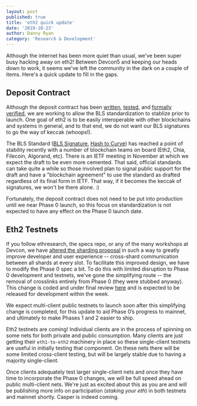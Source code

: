 ```yaml
---
layout: post
published: true
title: 'eth2 quick update'
date: '2019-10-23'
author: Danny Ryan
category: 'Research & Development'
---
```


Although the internet has been more quiet than usual, we've been super busy hacking away on eth2! Between Devcon5 and keeping our heads down to work, it seems we've left the community in the dark on a couple of items. Here's a quick update to fill in the gaps.

## Deposit Contract

Although the deposit contract has been [written](https://github.com/ethereum/eth2.0-specs/blob/dev/deposit_contract/contracts/validator_registration.v.py), [tested](https://github.com/ethereum/eth2.0-specs/blob/dev/deposit_contract/tests/contracts/test_deposit.py), and [formally verified](https://github.com/runtimeverification/verified-smart-contracts/tree/deposit/deposit), we are working to allow the BLS standardization to stablize prior to launch. One goal of eth2 is to be easily interoperable with other blockchains and systems in general, and to that end, we do not want our BLS signatures to go the way of keccak (whoops!).

The BLS Standard ([BLS Signature](https://tools.ietf.org/html/draft-irtf-cfrg-bls-signature-00), [Hash to Curve](https://tools.ietf.org/html/draft-irtf-cfrg-hash-to-curve-04)) has reached a point of stability recently with a number of blockchain teams on board (Eth2, Chia, Filecoin, Algorand, etc). There is an IETF meeting in November at which we expect the draft to be even more cemented. That said, official standards can take quite a while so those involved plan to signal public support for the draft and have a "blockchain agreement" to use the standard as drafted regardless of its final form in IETF. That way, if it becomes the keccak of signatures, we won't be there alone. :)

Fortunately, the deposit contract does not need to be put into production until we near Phase 0 launch, so this focus on standardization is not expected to have any effect on the Phase 0 launch date.

## Eth2 Testnets

If you follow ethresearch, the specs repo, or any of the many workshops at Devcon, we have [altered the sharding proposal](https://notes.ethereum.org/KbEyHiaSRQW_KS7dDK0OFw) in such a way to greatly improve developer and user experience -- cross-shard communication between all shards at every slot. To facilitate this improved design, we have to modify the Phase 0 spec a bit. To do this with limited disruption to Phase 0 development and testnets, we've gone the simplifying route -- the removal of crosslinks entirely from Phase 0 (they were stubbed anyway). This change is coded and under final review [here](https://github.com/ethereum/eth2.0-specs/pull/1428) and is expected to be released for development within the week.

We expect multi-client public testnets to launch soon after this simplifying change is completed, for this update to aid Phase 0’s progress to mainnet, and ultimately to make Phases 1 and 2 easier to ship.

Eth2 testnets are coming! Individual clients are in the process of spinning on some nets for both private and public consumption. Many clients are just getting their `eth1-to-eth2` machinery in place so these single-client testnets are useful in initially testing that component. On these nets there will be some limited cross-client testing, but will be largely stable due to having a majority single-client.

Once clients adequately test larger single-client nets and once they have time to incorporate the Phase 0 changes, we will be full speed ahead on public multi-client nets. We're just as excited about this as you are and will be publishing more info on participation (_staking your eth_) in both testnets and mainnet shortly. Casper is indeed coming.
